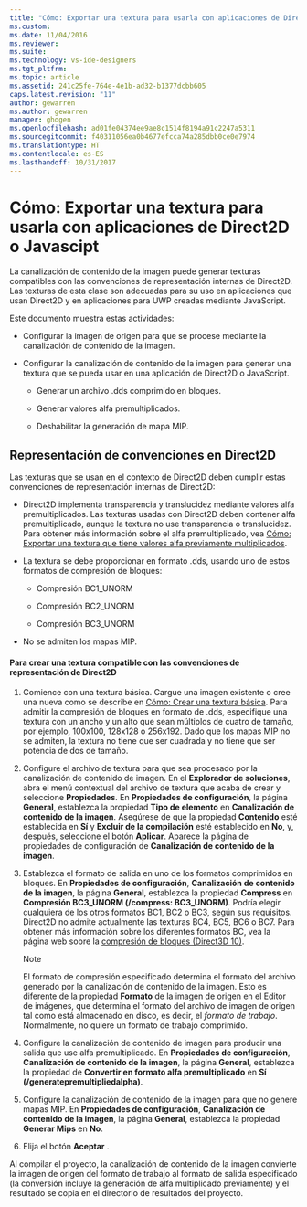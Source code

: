 ```yaml
---
title: "Cómo: Exportar una textura para usarla con aplicaciones de Direct2D o Javascript | Microsoft Docs"
ms.custom: 
ms.date: 11/04/2016
ms.reviewer: 
ms.suite: 
ms.technology: vs-ide-designers
ms.tgt_pltfrm: 
ms.topic: article
ms.assetid: 241c25fe-764e-4e1b-ad32-b1377dcbb605
caps.latest.revision: "11"
author: gewarren
ms.author: gewarren
manager: ghogen
ms.openlocfilehash: ad01fe04374ee9ae8c1514f8194a91c2247a5311
ms.sourcegitcommit: f40311056ea0b4677efcca74a285dbb0ce0e7974
ms.translationtype: HT
ms.contentlocale: es-ES
ms.lasthandoff: 10/31/2017
---
```

# <a name="how-to-export-a-texture-for-use-with-direct2d-or-javascipt-apps"></a>Cómo: Exportar una textura para usarla con aplicaciones de Direct2D o Javascipt
La canalización de contenido de la imagen puede generar texturas compatibles con las convenciones de representación internas de Direct2D. Las texturas de esta clase son adecuadas para su uso en aplicaciones que usan Direct2D y en aplicaciones para UWP creadas mediante JavaScript.  
  
 Este documento muestra estas actividades:  
  
-   Configurar la imagen de origen para que se procese mediante la canalización de contenido de la imagen.  
  
-   Configurar la canalización de contenido de la imagen para generar una textura que se pueda usar en una aplicación de Direct2D o JavaScript.  
  
    -   Generar un archivo .dds comprimido en bloques.  
  
    -   Generar valores alfa premultiplicados.  
  
    -   Deshabilitar la generación de mapa MIP.  
  
## <a name="rendering-conventions-in-direct2d"></a>Representación de convenciones en Direct2D  
 Las texturas que se usan en el contexto de Direct2D deben cumplir estas convenciones de representación internas de Direct2D:  
  
-   Direct2D implementa transparencia y translucidez mediante valores alfa premultiplicados. Las texturas usadas con Direct2D deben contener alfa premultiplicado, aunque la textura no use transparencia o translucidez. Para obtener más información sobre el alfa premultiplicado, vea [Cómo: Exportar una textura que tiene valores alfa previamente multiplicados](../designers/how-to-export-a-texture-that-has-premultiplied-alpha.md).  
  
-   La textura se debe proporcionar en formato .dds, usando uno de estos formatos de compresión de bloques:  
  
    -   Compresión BC1_UNORM  
  
    -   Compresión BC2_UNORM  
  
    -   Compresión BC3_UNORM  
  
-   No se admiten los mapas MIP.  
  
#### <a name="to-create-a-texture-thats-compatible-with-direct2d-rendering-conventions"></a>Para crear una textura compatible con las convenciones de representación de Direct2D  
  
1.  Comience con una textura básica. Cargue una imagen existente o cree una nueva como se describe en [Cómo: Crear una textura básica](../designers/how-to-create-a-basic-texture.md). Para admitir la compresión de bloques en formato de .dds, especifique una textura con un ancho y un alto que sean múltiplos de cuatro de tamaño, por ejemplo, 100x100, 128x128 o 256x192. Dado que los mapas MIP no se admiten, la textura no tiene que ser cuadrada y no tiene que ser potencia de dos de tamaño.  
  
2.  Configure el archivo de textura para que sea procesado por la canalización de contenido de imagen. En el **Explorador de soluciones**, abra el menú contextual del archivo de textura que acaba de crear y seleccione **Propiedades**. En **Propiedades de configuración**, la página **General**, establezca la propiedad **Tipo de elemento** en **Canalización de contenido de la imagen**. Asegúrese de que la propiedad **Contenido** esté establecida en **Sí** y **Excluir de la compilación** esté establecido en **No**, y, después, seleccione el botón **Aplicar**. Aparece la página de propiedades de configuración de **Canalización de contenido de la imagen**.  
  
3.  Establezca el formato de salida en uno de los formatos comprimidos en bloques. En **Propiedades de configuración**, **Canalización de contenido de la imagen**, la página **General**, establezca la propiedad **Compress** en **Compresión BC3_UNORM (/compress: BC3_UNORM)**. Podría elegir cualquiera de los otros formatos BC1, BC2 o BC3, según sus requisitos. Direct2D no admite actualmente las texturas BC4, BC5, BC6 o BC7. Para obtener más información sobre los diferentes formatos BC, vea la página web sobre la [compresión de bloques (Direct3D 10)](http://msdn.microsoft.com/library/windows/desktop/bb694531.aspx).  
  
    > [!NOTE]
    >  El formato de compresión especificado determina el formato del archivo generado por la canalización de contenido de la imagen. Esto es diferente de la propiedad **Formato** de la imagen de origen en el Editor de imágenes, que determina el formato del archivo de imagen de origen tal como está almacenado en disco, es decir, el *formato de trabajo*. Normalmente, no quiere un formato de trabajo comprimido.  
  
4.  Configure la canalización de contenido de imagen para producir una salida que use alfa premultiplicado. En **Propiedades de configuración**, **Canalización de contenido de la imagen**, la página **General**, establezca la propiedad de **Convertir en formato alfa premultiplicado** en **Sí (/generatepremultipliedalpha)**.  
  
5.  Configure la canalización de contenido de la imagen para que no genere mapas MIP. En **Propiedades de configuración**, **Canalización de contenido de la imagen**, la página **General**, establezca la propiedad **Generar Mips** en **No**.  
  
6.  Elija el botón **Aceptar** .  
  
 Al compilar el proyecto, la canalización de contenido de la imagen convierte la imagen de origen del formato de trabajo al formato de salida especificado (la conversión incluye la generación de alfa multiplicado previamente) y el resultado se copia en el directorio de resultados del proyecto.